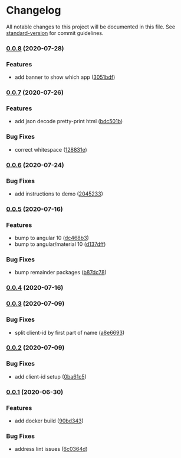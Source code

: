 # Changelog

All notable changes to this project will be documented in this file. See [standard-version](https://github.com/conventional-changelog/standard-version) for commit guidelines.

### [0.0.8](https://git.agilicus.com/open-source/sample-angular-auth/compare/v0.0.7...v0.0.8) (2020-07-28)


### Features

* add banner to show which app ([3051bdf](https://git.agilicus.com/open-source/sample-angular-auth/commit/3051bdfabdfb859fff5289e12bb736899b874712))

### [0.0.7](https://git.agilicus.com/open-source/sample-angular-auth/compare/v0.0.6...v0.0.7) (2020-07-26)


### Features

* add json decode pretty-print html ([bdc501b](https://git.agilicus.com/open-source/sample-angular-auth/commit/bdc501b90046260df47051e67a99252f55259583))


### Bug Fixes

* correct whitespace ([128831e](https://git.agilicus.com/open-source/sample-angular-auth/commit/128831e1cef3f4b07ae8e099b8ff091a35dae241))

### [0.0.6](https://git.agilicus.com/open-source/sample-angular-auth/compare/v0.0.5...v0.0.6) (2020-07-24)


### Bug Fixes

* add instructions to demo ([2045233](https://git.agilicus.com/open-source/sample-angular-auth/commit/2045233ca77e90f08b86a06024022d8272e30c15))

### [0.0.5](https://git.agilicus.com/open-source/sample-angular-auth/compare/v0.0.4...v0.0.5) (2020-07-16)


### Features

* bump to angular 10 ([dc468b3](https://git.agilicus.com/open-source/sample-angular-auth/commit/dc468b33a0dfd2d80496a192156258c42a781218))
* bump to angular/material 10 ([d137dff](https://git.agilicus.com/open-source/sample-angular-auth/commit/d137dffa7e339ec993f9fcfd329c30a8b285fe72))


### Bug Fixes

* bump remainder packages ([b87dc78](https://git.agilicus.com/open-source/sample-angular-auth/commit/b87dc78d4de724e0d99bf7585747bcb8a0f762bf))

### [0.0.4](https://git.agilicus.com/open-source/sample-angular-auth/compare/v0.0.3...v0.0.4) (2020-07-16)

### [0.0.3](https://git.agilicus.com/open-source/sample-angular-auth/compare/v0.0.2...v0.0.3) (2020-07-09)


### Bug Fixes

* split client-id by first part of name ([a8e6693](https://git.agilicus.com/open-source/sample-angular-auth/commit/a8e669369ef3b35f62826a52882f563859276f0c))

### [0.0.2](https://git.agilicus.com/open-source/sample-angular-auth/compare/v0.0.1...v0.0.2) (2020-07-09)


### Bug Fixes

* add client-id setup ([0ba61c5](https://git.agilicus.com/open-source/sample-angular-auth/commit/0ba61c5bb07fd34abd66560fbff95f7b6f814d1b))

### [0.0.1](https://git.agilicus.com/open-source/sample-angular-auth/compare/v0.0.0...v0.0.1) (2020-06-30)


### Features

* add docker build ([90bd343](https://git.agilicus.com/open-source/sample-angular-auth/commit/90bd343d9edc086144b3f10d61295123abd6e78d))


### Bug Fixes

* address lint issues ([6c0364d](https://git.agilicus.com/open-source/sample-angular-auth/commit/6c0364d8a7a9cf3e937b00033639babeee9f028b))
